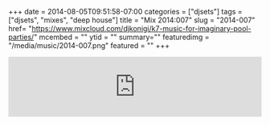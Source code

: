 +++
date = 2014-08-05T09:51:58-07:00
categories = ["djsets"]
tags = ["djsets", "mixes", "deep house"]
title = "Mix 2014:007"
slug = "2014-007"
href= "https://www.mixcloud.com/djkonigi/k7-music-for-imaginary-pool-parties/"
mcembed = ""
ytid = ""
summary=""
featuredimg = "/media/music/2014-007.png"
featured = ""
+++

<div class="mix"><div class="embed" >
<iframe width="100%" height="120" src="https://www.mixcloud.com/widget/iframe/?hide_cover=1&dark=1&feed=%2Fdjkonigi%2Fk7-music-for-imaginary-pool-parties%2F" frameborder="0" ></iframe>
</div></div>
